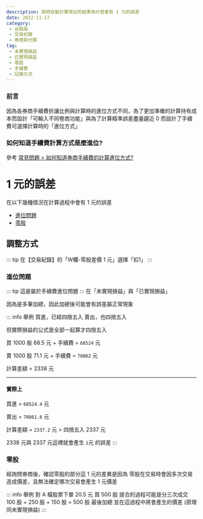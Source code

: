 ```yaml
---
description: 說明自動計算得出的結果為什麼會有 1 元的誤差
date: 2022-11-17
category:
 - 台股版
 - 交易紀錄
 - 券商與分類
tag: 
 - 未實現損益
 - 已實現損益
 - 零股
 - 手續費
 - 記錄方式
---
```


### 前言

  因為各券商手續費折讓比例與計算時的進位方式不同，為了更加準確的計算持有成本而設計「可輸入不同卷商功能」與為了計算精準誤差盡量趨近 0 而設計了手續費可選擇計算時的「進位方式」

### 如何知道手續費計算方式是麼進位?

  參考 [常見問題 > 如何知道券商手續費的計算進位方式?](2022-11-16.md)

# 1 元的誤差

  在以下幾種情況在計算過程中會有 1 元的誤差
  - [進位問題](#進位問題)
  - [零股](#零股)

## 調整方式

  ::: tip 在【交易紀錄】的「W欄-零股差價 1 元」選擇「扣1」
  :::

### 進位問題

  ::: tip 這是屬於手續費進位問題
  :::
  在「未實現損益」與「已實現損益」

  因為是多筆加總，因此加總後可能會有誤差屬正常現象

  ::: info 舉例
  買進，已經四捨五入
  賣出，也四捨五入

  但實際損益的公式是全部一起算才四捨五入

  買 1000 股 68.5 元 + 手續費 = `68524` 元

  賣 1000 股 71.1 元 + 手續費 = `70862` 元

  計算差額 = <Badge type="warning">2338</Badge> 元

---

  #### 實際上

  買進 = `68524.4` 元

  賣出 = `70861.6` 元

  計算差額 = `2337.2` 元 > 四捨五入 <Badge type="danger">2337</Badge> 元

  <Badge type="warning">2338</Badge> 元與 <Badge type="danger">2337</Badge> 元這裡就會產生 `1`元 的誤差
  :::
  
### 零股

  經詢問券商後，確認零股的部分這 1 元的差異是因為
  零股在交易時會因多次交易造成價差，且無法確定哪次交易會產生 1 元價差

  ::: info 舉例
  對 A 檔股票下單 20.5 元 買 500 股
  搓合的過程可能是分三次成交
  100 股 + 250 股 + 150 股 = 500 股
  最後加總
  並在這過程中將會產生的價差 (原理同未實現損益)
  :::